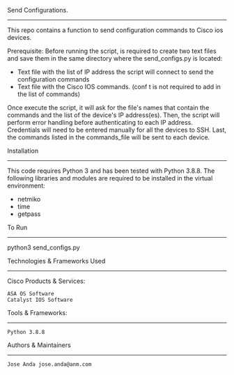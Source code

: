 Send Configurations.
________________________


This repo contains a function to send configuration commands to Cisco ios devices.

Prerequisite:
Before running the script, is required to create two text files and save them in the same directory where the send_configs.py is located:
 - Text file with the list of IP address the script will connect to send the configuration commands
 - Text file with the Cisco IOS commands. (conf t is not required to add in the list of commands)
 
Once execute the script, it will ask for the file's names that contain the commands and the list of the device's IP address(es).
Then, the script will perform error handling before authenticating to each IP address. Credentials will need to be entered manually for all the devices to SSH.
Last, the commands listed in the commands_file will be sent to each device.


Installation
________________________

This code requires Python 3 and has been tested with Python 3.8.8.
The following libraries and modules are required to be installed in the virtual environment:
 - netmiko
 - time
 - getpass


To Run
________________________

python3 send_configs.py


Technologies & Frameworks Used
________________________


Cisco Products & Services:

    ASA OS Software
    Catalyst IOS Software
    

Tools & Frameworks:
________________________

    Python 3.8.8
    
    
Authors & Maintainers
________________________


    Jose Anda jose.anda@anm.com
    
